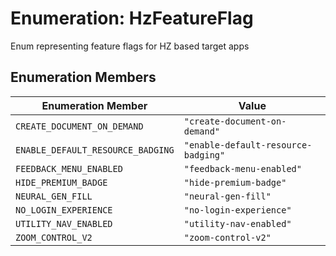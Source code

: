 # Enumeration: HzFeatureFlag

Enum representing feature flags for HZ based target apps

## Enumeration Members

| Enumeration Member | Value |
| ------ | ------ |
| `CREATE_DOCUMENT_ON_DEMAND` | `"create-document-on-demand"` |
| `ENABLE_DEFAULT_RESOURCE_BADGING` | `"enable-default-resource-badging"` |
| `FEEDBACK_MENU_ENABLED` | `"feedback-menu-enabled"` |
| `HIDE_PREMIUM_BADGE` | `"hide-premium-badge"` |
| `NEURAL_GEN_FILL` | `"neural-gen-fill"` |
| `NO_LOGIN_EXPERIENCE` | `"no-login-experience"` |
| `UTILITY_NAV_ENABLED` | `"utility-nav-enabled"` |
| `ZOOM_CONTROL_V2` | `"zoom-control-v2"` |
